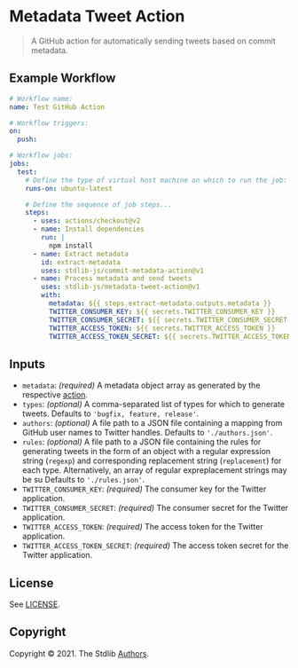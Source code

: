 <!--

@license Apache-2.0

Copyright (c) 2021 The Stdlib Authors.

Licensed under the Apache License, Version 2.0 (the "License");
you may not use this file except in compliance with the License.
You may obtain a copy of the License at

   http://www.apache.org/licenses/LICENSE-2.0

Unless required by applicable law or agreed to in writing, software
distributed under the License is distributed on an "AS IS" BASIS,
WITHOUT WARRANTIES OR CONDITIONS OF ANY KIND, either express or implied.
See the License for the specific language governing permissions and
limitations under the License.

-->

# Metadata Tweet Action

> A GitHub action for automatically sending tweets based on commit metadata.

## Example Workflow

```yml
# Workflow name:
name: Test GitHub Action

# Workflow triggers:
on:
  push:

# Workflow jobs:
jobs:
  test:
    # Define the type of virtual host machine on which to run the job:
    runs-on: ubuntu-latest

    # Define the sequence of job steps...
    steps:
      - uses: actions/checkout@v2
      - name: Install dependencies
        run: |
          npm install
      - name: Extract metadata
        id: extract-metadata
        uses: stdlib-js/commit-metadata-action@v1
      - name: Process metadata and send tweets
        uses: stdlib-js/metadata-tweet-action@v1
        with:
          metadata: ${{ steps.extract-metadata.outputs.metadata }}
          TWITTER_CONSUMER_KEY: ${{ secrets.TWITTER_CONSUMER_KEY }}
          TWITTER_CONSUMER_SECRET: ${{ secrets.TWITTER_CONSUMER_SECRET }}
          TWITTER_ACCESS_TOKEN: ${{ secrets.TWITTER_ACCESS_TOKEN }}
          TWITTER_ACCESS_TOKEN_SECRET: ${{ secrets.TWITTER_ACCESS_TOKEN_SECRET }}
```

## Inputs

-   `metadata`: *(required)* A metadata object array as generated by the respective [action][commit-metadata-action].
-   `types`: *(optional)* A comma-separated list of types for which to generate tweets. Defaults to `'bugfix, feature, release'`.
-   `authors`: *(optional)* A file path to a JSON file containing a mapping from GitHub user names to Twitter handles. Defaults to `'./authors.json'`.
-   `rules`: *(optional)* A file path to a JSON file containing the rules for generating tweets in the form of an object with a regular expression string (`regexp`) and corresponding replacement string (`replacement`) for each type. Alternatively, an array of regular expreplacement strings may be su Defaults to `'./rules.json'`.
-   `TWITTER_CONSUMER_KEY`: *(required)* The consumer key for the Twitter application.
-   `TWITTER_CONSUMER_SECRET`: *(required)* The consumer secret for the Twitter application.
-   `TWITTER_ACCESS_TOKEN`: *(required)* The access token for the Twitter application.
-   `TWITTER_ACCESS_TOKEN_SECRET`: *(required)* The access token secret for the Twitter application.

## License

See [LICENSE][stdlib-license].


## Copyright

Copyright &copy; 2021. The Stdlib [Authors][stdlib-authors].

<!-- Section for all links. Make sure to keep an empty line after the `section` element and another before the `/section` close. -->

<section class="links">

[stdlib]: https://github.com/stdlib-js/stdlib

[stdlib-authors]: https://github.com/stdlib-js/stdlib/graphs/contributors

[stdlib-license]: https://raw.githubusercontent.com/stdlib-js/assign-issue-on-label-action/master/LICENSE

[commit-metadata-action]: https://github.com/stdlib-js/commit-metadata-action

</section>

<!-- /.links -->
